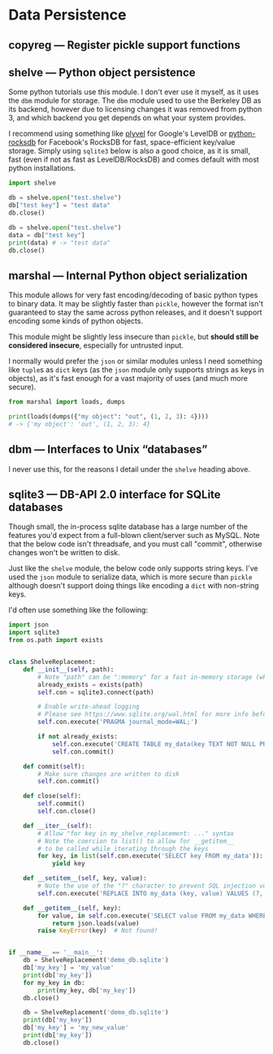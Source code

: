 # Data Persistence

## copyreg — Register pickle support functions



## shelve — Python object persistence

Some python tutorials use this module. I don't ever use it myself, as it uses the `dbm` module for storage. The `dbm` module used to use the Berkeley DB as its backend, however due to licensing changes it was removed from python 3, and which backend you get depends on what your system provides. 

I recommend using something like [plyvel](https://plyvel.readthedocs.io/en/latest/) for Google's LevelDB or [python-rocksdb](https://python-rocksdb.readthedocs.io/en/latest/) for Facebook's RocksDB for fast, space-efficient key/value storage. Simply using `sqlite3` below is also a good choice, as it is small, fast (even if not as fast as LevelDB/RocksDB) and comes default with most python installations.

```python
import shelve

db = shelve.open("test.shelve")
db["test key"] = "test data"
db.close()

db = shelve.open("test.shelve")
data = db["test key"]
print(data) # -> "test data"
db.close()
```

## marshal — Internal Python object serialization

This module allows for very fast encoding/decoding of basic python types to binary data. It may be slightly faster than `pickle`, however the format isn't guaranteed to stay the same across python releases, and it doesn't support encoding some kinds of python objects. 

This module might be slightly less insecure than `pickle`, but <b>should still be considered insecure</b>, especially for untrusted input.

I normally would prefer the `json` or similar modules unless I need something like `tuple`s as `dict` keys (as the `json` module only supports strings as keys in objects), as it's fast enough for a vast majority of uses (and much more secure).

```python
from marshal import loads, dumps

print(loads(dumps({"my object": "out", (1, 2, 3): 4})))
# -> {'my object': 'out', (1, 2, 3): 4}
```

## dbm — Interfaces to Unix “databases”

I never use this, for the reasons I detail under the `shelve` heading above.

## sqlite3 — DB-API 2.0 interface for SQLite databases

Though small, the in-process sqlite database has a large number of the features you'd expect from a full-blown client/server such as MySQL.
Note that the below code isn't threadsafe, and you must call "commit", otherwise changes won't be written to disk.

Just like the `shelve` module, the below code only supports string keys. I've used the `json` module to serialize data, which is more secure than `pickle` although doesn't support doing things like encoding a `dict` with non-string keys.

I'd often use something like the following:

```python
import json
import sqlite3
from os.path import exists


class ShelveReplacement:
    def __init__(self, path):
        # Note "path" can be ":memory" for a fast in-memory storage (which is lost on exit)
        already_exists = exists(path)
        self.con = sqlite3.connect(path)

        # Enable write-ahead logging
        # Please see https://www.sqlite.org/wal.html for more info before using this!
        self.con.execute('PRAGMA journal_mode=WAL;')

        if not already_exists:
            self.con.execute('CREATE TABLE my_data(key TEXT NOT NULL PRIMARY KEY, value TEXT NOT NULL);')
            self.con.commit()

    def commit(self):
        # Make sure changes are written to disk
        self.con.commit()

    def close(self):
        self.commit()
        self.con.close()

    def __iter__(self):
        # Allow "for key in my_shelve_replacement: ..." syntax
        # Note the coercion to list() to allow for __getitem__ 
        # to be called while iterating through the keys 
        for key, in list(self.con.execute('SELECT key FROM my_data')):
            yield key

    def __setitem__(self, key, value):
        # Note the use of the "?" character to prevent SQL injection vulnerabilities!
        self.con.execute('REPLACE INTO my_data (key, value) VALUES (?, ?);', (key, json.dumps(value)))

    def __getitem__(self, key):
        for value, in self.con.execute('SELECT value FROM my_data WHERE key = ?;', (key,)):
            return json.loads(value)
        raise KeyError(key)  # Not found!


if __name__ == '__main__':
    db = ShelveReplacement('demo_db.sqlite')
    db['my_key'] = 'my_value'
    print(db['my_key'])
    for my_key in db:
        print(my_key, db['my_key'])
    db.close()

    db = ShelveReplacement('demo_db.sqlite')
    print(db['my_key'])
    db['my_key'] = 'my_new_value'
    print(db['my_key'])
    db.close()
```
